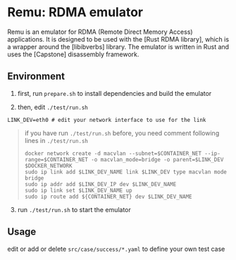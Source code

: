 # Remu: RDMA emulator

Remu is an emulator for RDMA (Remote Direct Memory Access) applications. It is designed to be used with the [Rust RDMA library],
which is a wrapper around the [libibverbs] library. The emulator is written in Rust and uses the [Capstone] disassembly framework.

## Environment

1. first, run `prepare.sh` to install dependencies and build the emulator

2. then, edit `./test/run.sh`

```
LINK_DEV=eth0 # edit your network interface to use for the link
```

> if you have run `./test/run.sh` before, you need comment following lines in `./test/run.sh`
>
> ```
> docker network create -d macvlan --subnet=$CONTAINER_NET --ip-range=$CONTAINER_NET -o macvlan_mode=bridge -o parent=$LINK_DEV $DOCKER_NETWORK
> sudo ip link add $LINK_DEV_NAME link $LINK_DEV type macvlan mode bridge
> sudo ip addr add $LINK_DEV_IP dev $LINK_DEV_NAME
> sudo ip link set $LINK_DEV_NAME up
> sudo ip route add ${CONTAINER_NET} dev $LINK_DEV_NAME
> ```

3. run `./test/run.sh` to start the emulator

## Usage

edit or add or delete `src/case/success/*.yaml` to define your own test case